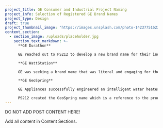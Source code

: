 ```yaml
---
project_title: GE Consumer and Industrial Project Naming
project_info: Selection of Registered GE Brand Names
project_type: Design
draft: true
project_thumbnail_image: 'https://images.unsplash.com/photo-1423775162340-fc7066ace5be?ixlib=rb-0.3.5&q=80&fm=jpg&crop=entropy&cs=tinysrgb&w=500&h=500&fit=crop&s=723bab64906cf8f53b8cbd98a2403b35'
content_section:
  - section_image: /uploads/placeholder.jpg
    section_text_markdown: >-
      **GE Durathon**

      GE reached out to PS212 to develop a new brand name for their industry changing, long-life, industrial battery. The team coined the name Durathon from the real words durability and marathon. The new term immediately communicates two of the product’s core attributes—extended life and durability.

      **GE WattStation**

      GE was seeking a brand name that was literal and engaging for their line of consumer charging stations. WattStation uses older world terms as a means of delivering that familiarity. When paired with such forward looking products this name creates conversation worthy tension.

      **GE GeoSpring**

      GE Appliances successfully engineered an intelligent water heater capable of using up to 62% less energy than previous generations. The notable innovation was, in part, the device’s ability to use warm ambient air to supplement traditional heating elements.

      PS212 created the GeoSpring name which is a reference to the product’s function—warm water— and benefit—environmental sensitivity.​
---
```


DO NOT ADD POST CONTENT HERE!

Add all content in Content Sections.